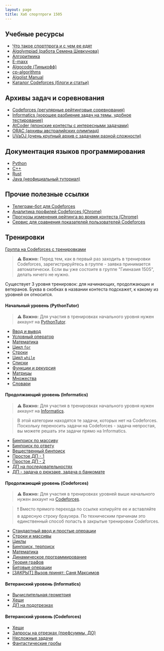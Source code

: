 ```yaml
---
layout: page
title: Хаб спортпроги 1505
---
```



## **Учебные ресурсы**

- [Что такое спортпрога и с чем ее едят](https://algocode.ru/page/how_to_start/)
- [Algolympiad (работа Семена Шевкунова)](https://szewk.github.io/algo.github.io/)
- [Алгоритмика](https://ru.algorithmica.org)
- [E-maxx](https://e-maxx.ru/algo/)
- [Algocode (Тинькофф)](https://wiki.algocode.ru/index.php?title=%D0%97%D0%B0%D0%B3%D0%BB%D0%B0%D0%B2%D0%BD%D0%B0%D1%8F_%D1%81%D1%82%D1%80%D0%B0%D0%BD%D0%B8%D1%86%D0%B0)
- [cp-algorithms](https://cp-algorithms.com)
- [Algolist Manual](http://algolist.manual.ru/)
- [Каталог Codeforces (блоги и статьи)](https://codeforces.com/catalog)


## **Архивы задач и cоревнования**

- [Codeforces (регулярные рейтинговые соревнования)](https://codeforces.com)
- [Informatics (хорошее разбиение задач на темы, удобное тестирование)](https://informatics.msk.ru)
- [AtCoder (японские контесты с интересными задачами)](https://atcoder.jp)
- [ORAC (архивы австралийских олимпиад)](https://orac2.info)
- [UVaOJ (очень крупный архив с задачами разной сложности)](https://onlinejudge.org)


## **Документация языков программирования**

- [Python](https://docs.python.org)
- [C++](https://en.cppreference.com)
- [Rust](https://doc.rust-lang.org/book/)
- [Java (неофициальный туториал)](https://dev.java/learn/)


## **Прочие полезные ссылки**

- [Телеграм-бот для Codeforces](https://t.me/codeforces_live_bot)
- [Аналитика профилей Codeforces (Chrome)](https://chrome.google.com/webstore/detail/cf-analytics/hhljbjodjdbjbggddjaidojnlmaobcpo)
- [Прогнозы изменения рейтинга во время контеста (Chrome)](https://chrome.google.com/webstore/detail/carrot/gakohpplicjdhhfllilcjpfildodfnnn)
- [Сервис для сравнения показателей пользователей Codeforces](https://cfviz.netlify.app/compare.html)


## **Тренировки**

[Группа на Codeforces с тренировками](https://codeforces.com/group/E7ZWhhsbc5/)

> ⚠️ **Важно:** Перед тем, как в первый раз заходить в тренировки Codeforces, зарегистрируйтесь в группе - заявка принимается автоматически. Если вы уже состоите в группе "Гимназия 1505", делать ничего не нужно.

Существует 3 уровня тренировок: для начинающих, продолжающих и ветеранов. Буква в скобках в названии контеста подскажет, к какому из уровней он относится.


#### **Начальный уровень (PythonTutor)**

> ⚠️ **Важно:** Для участия в тренировках начального уровня нужен аккаунт на [PythonTutor](https://pythontutor.ru).

- [Ввод и вывод](https://pythontutor.ru/lessons/inout_and_arithmetic_operations/)
- [Условный оператор](https://pythontutor.ru/lessons/ifelse/)
- [Математика](https://pythontutor.ru/lessons/int_and_float/)
- [Цикл `for`](https://pythontutor.ru/lessons/for_loop/)
- [Строки](https://pythontutor.ru/lessons/str/)
- [Цикл `while`](https://pythontutor.ru/lessons/while/)
- [Списки](https://pythontutor.ru/lessons/lists/)
- [Функции и рекурсия](https://pythontutor.ru/lessons/functions/)
- [Матрицы](https://pythontutor.ru/lessons/2d_arrays/)
- [Множества](https://pythontutor.ru/lessons/sets/)
- [Словари](https://pythontutor.ru/lessons/dicts/)


#### **Продолжающий уровень (Informatics)**

> ⚠️ **Важно:** Для участия в тренировках начального уровня нужен аккаунт на [Informatics](https://informatics.msk.ru).

> В этой категории находятся те задачи, которых нет на Codeforces. Поскольку переносить задачи на Codeforces - задача непростая, вы можете решать эти задачи прямо на Informatics.

- [Бинпоиск по массиву](https://informatics.msk.ru/mod/statements/view.php?id=192#1)
- [Бинпоиск по ответу](https://informatics.msk.ru/mod/statements/view.php?id=1966#1)
- [Вещественный бинпоиск](https://informatics.msk.ru/mod/statements/view.php?id=3516#1)
- [Простое ДП - 1](https://informatics.msk.ru/mod/statements/view.php?id=649#1)
- [Простое ДП - 2](https://informatics.msk.ru/mod/statements/view.php?id=654#1)
- [ДП на последовательностях](https://informatics.msk.ru/mod/statements/view.php?id=766#1)
- [ДП - задача о рюкзаке, задача о банкомате](https://informatics.msk.ru/mod/statements/view.php?id=813#1)


#### **Продолжающий уровень (Codeforces)**

> ⚠️ **Важно:** Для участия в тренировках уровней выше начального нужен аккаунт на [Codeforces](https://codeforces.com).

> ❗ Вместо прямого перехода по ссылке копируйте ее и вставляйте в адресную строку браузера. По техническим причинам это единственный способ попасть в закрытые тренировки Codeforces.

- [Стандартный ввод и простые операции](https://codeforces.com/group/E7ZWhhsbc5/contest/385821)
- [Строки и массивы](https://codeforces.com/group/E7ZWhhsbc5/contest/385824)
- [Циклы](https://codeforces.com/group/E7ZWhhsbc5/contest/385823)
- [Бинпоиск, терпоиск](https://codeforces.com/gym/420690)
- [Математика](https://codeforces.com/group/E7ZWhhsbc5/contest/422481)
- [Динамическое программирование](https://codeforces.com/group/E7ZWhhsbc5/contest/421341)
- [Теория графов](https://codeforces.com/group/E7ZWhhsbc5/contest/421337)
- [Битовые операции](https://codeforces.com/group/E7ZWhhsbc5/contest/421335)
- [[ЗАКРЫТ] Вызов принят: Саня Максимов](https://codeforces.com/gym/379815)


#### **Ветеранский уровень (Informatics)**

- [Вычислительная геометрия](https://informatics.msk.ru/mod/statements/view.php?id=275#1)
- [Хеши](https://informatics.msk.ru/mod/statements/view.php?id=241#1)
- [ДП на подотрезках](https://informatics.msk.ru/mod/statements/view.php?id=1480#1)


#### **Ветеранский уровень (Codeforces)**

- [Хеши](https://codeforces.com/group/E7ZWhhsbc5/contest/421340)
- [Запросы на отрезках (префсуммы, ДО)](https://codeforces.com/group/E7ZWhhsbc5/contest/421338)
- [Несложные задачи](https://codeforces.com/group/E7ZWhhsbc5/contest/385825)
- [Фантастические гробы](https://codeforces.com/group/E7ZWhhsbc5/contest/395833)
